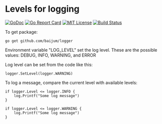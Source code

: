 # Levels for logging

[![GoDoc](https://godoc.org/github.com/baijum/logger?status.svg)](https://godoc.org/github.com/baijum/logger)
[![Go Report Card](https://goreportcard.com/badge/github.com/baijum/logger)](https://goreportcard.com/report/github.com/baijum/logger)
[![MIT License](https://img.shields.io/badge/license-MIT-blue.svg)](https://opensource.org/licenses/MIT)
[![Build Status](https://travis-ci.org/baijum/logger.svg?branch=master)](https://travis-ci.org/baijum/logger)

To get package:

	go get github.com/baijum/logger

Environment variable "LOG_LEVEL" set the log level.  These are the
possible values: DEBUG, INFO, WARNING, and ERROR

Log level can be set from the code like this:

	logger.SetLevel(logger.WARNING)

To log a message, compare the current level with available levels:

	if logger.Level <= logger.INFO {
		log.Printf("Some log message")
	}

	if logger.Level <= logger.WARNING {
		log.Printf("Some log message")
	}
